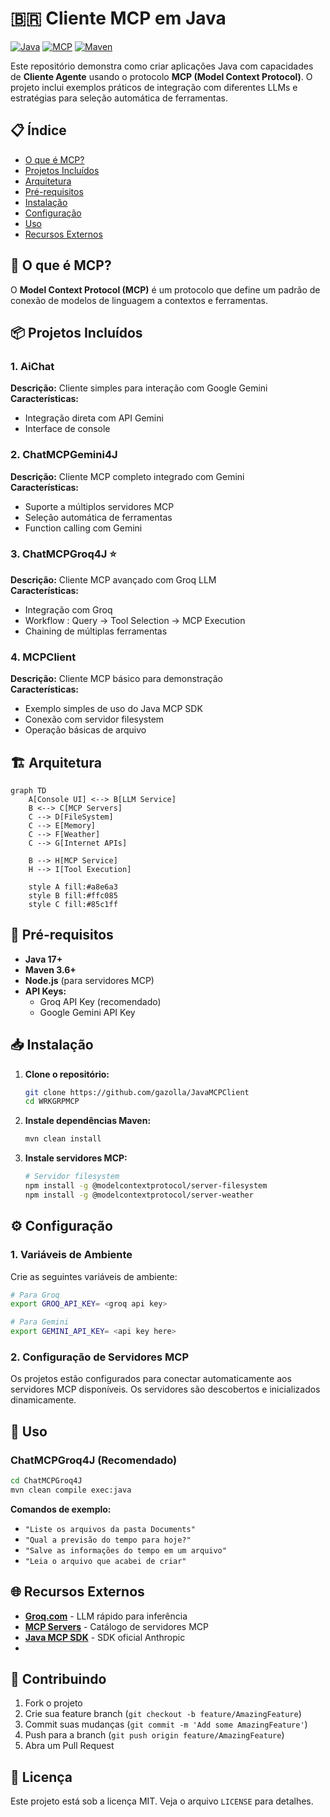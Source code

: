 # 🇧🇷 Cliente MCP em Java

[![Java](https://img.shields.io/badge/Java-17+-orange.svg)](https://www.oracle.com/java/)
[![MCP](https://img.shields.io/badge/MCP-Latest-blue.svg)](https://modelcontextprotocol.io/)
[![Maven](https://img.shields.io/badge/Maven-3.6+-red.svg)](https://maven.apache.org/)

Este repositório demonstra como criar aplicações Java com capacidades de **Cliente Agente** usando o protocolo **MCP (Model Context Protocol)**. O projeto inclui exemplos práticos de integração com diferentes LLMs e estratégias para seleção automática de ferramentas.

## 📋 Índice

- [O que é MCP?](#o-que-é-mcp)
- [Projetos Incluídos](#projetos-incluídos)
- [Arquitetura](#arquitetura)
- [Pré-requisitos](#pré-requisitos)
- [Instalação](#instalação)
- [Configuração](#configuração)
- [Uso](#uso)
- [Recursos Externos](#recursos-externos)

## 🤖 O que é MCP?

O **Model Context Protocol (MCP)** é um protocolo que define um padrão de conexão de modelos de linguagem a contextos e ferramentas.

## 📦 Projetos Incluídos

### 1. AiChat

**Descrição:** Cliente simples para interação com Google Gemini  
**Características:**

- Integração direta com API Gemini
- Interface de console 

### 2. ChatMCPGemini4J

**Descrição:** Cliente MCP completo integrado com Gemini  
**Características:**

- Suporte a múltiplos servidores MCP
- Seleção automática de ferramentas
- Function calling com Gemini

### 3. ChatMCPGroq4J ⭐

**Descrição:** Cliente MCP avançado com Groq LLM  
**Características:**

- Integração com Groq 
- Workflow : Query → Tool Selection → MCP Execution
- Chaining de múltiplas ferramentas

### 4. MCPClient

**Descrição:** Cliente MCP básico para demonstração  
**Características:**

- Exemplo simples de uso do Java MCP SDK
- Conexão com servidor filesystem
- Operação básicas de arquivo

## 🏗️ Arquitetura

```mermaid
graph TD
    A[Console UI] <--> B[LLM Service]
    B <--> C[MCP Servers]
    C --> D[FileSystem]
    C --> E[Memory]
    C --> F[Weather]
    C --> G[Internet APIs]

    B --> H[MCP Service]
    H --> I[Tool Execution]

    style A fill:#a8e6a3
    style B fill:#ffc085
    style C fill:#85c1ff
```

## 🔧 Pré-requisitos

- **Java 17+**
- **Maven 3.6+**
- **Node.js** (para servidores MCP)
- **API Keys:**
  - Groq API Key (recomendado)
  - Google Gemini API Key

## 📥 Instalação

1. **Clone o repositório:**
   
   ```bash
   git clone https://github.com/gazolla/JavaMCPClient
   cd WRKGRPMCP
   ```

2. **Instale dependências Maven:**
   
   ```bash
   mvn clean install
   ```

3. **Instale servidores MCP:**
   
   ```bash
   # Servidor filesystem
   npm install -g @modelcontextprotocol/server-filesystem
   npm install -g @modelcontextprotocol/server-weather
   
   ```

## ⚙️ Configuração

### 1. Variáveis de Ambiente

Crie as seguintes variáveis de ambiente:

```bash
# Para Groq
export GROQ_API_KEY= <groq api key>

# Para Gemini
export GEMINI_API_KEY= <api key here>
```

### 2. Configuração de Servidores MCP

Os projetos estão configurados para conectar automaticamente aos servidores MCP disponíveis. Os servidores são descobertos e inicializados dinamicamente.

## 🚀 Uso

### ChatMCPGroq4J (Recomendado)

```bash
cd ChatMCPGroq4J
mvn clean compile exec:java
```

**Comandos de exemplo:**

- `"Liste os arquivos da pasta Documents"`
- `"Qual a previsão do tempo para hoje?"`
- `"Salve as informações do tempo em um arquivo"`
- `"Leia o arquivo que acabei de criar"`

## 🌐 Recursos Externos

- **[Groq.com](https://groq.com/)** - LLM rápido para inferência
- **[MCP Servers](https://mcpservers.org)** - Catálogo de servidores MCP
- **[Java MCP SDK](https://github.com/modelcontextprotocol/java-sdk)** - SDK oficial Anthropic
- 

## 🤝 Contribuindo

1. Fork o projeto
2. Crie sua feature branch (`git checkout -b feature/AmazingFeature`)
3. Commit suas mudanças (`git commit -m 'Add some AmazingFeature'`)
4. Push para a branch (`git push origin feature/AmazingFeature`)
5. Abra um Pull Request

## 📝 Licença

Este projeto está sob a licença MIT. Veja o arquivo `LICENSE` para detalhes.


